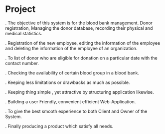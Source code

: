 # Project

 . The objective of this system is for the blood bank management. Donor registration, Managing the donor database, recording their physical and medical statistics.
  
 . Registration of the new employee, editing the information of the employee and deleting the information of the employee of an organization.
  
 . To list of donor who are eligible for donation on a particular date with the contact number. 
  
 . Checking the availability of certain blood group in a blood bank.
  
 . Keeping less limitations or drawbacks as much as possible.
  
 . Keeping thing simple , yet attractive by structuring application likewise. 
  
 . Building a user Friendly, convenient efficient Web-Application. 
  
 . To give the best smooth experience to both Client and Owner of the System.
  
 . Finally producing a product which satisfy all needs.
 



